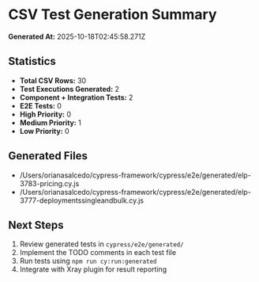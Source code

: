 # CSV Test Generation Summary

**Generated At:** 2025-10-18T02:45:58.271Z

## Statistics

- **Total CSV Rows:** 30
- **Test Executions Generated:** 2
- **Component + Integration Tests:** 2
- **E2E Tests:** 0
- **High Priority:** 0
- **Medium Priority:** 1
- **Low Priority:** 0

## Generated Files

- /Users/orianasalcedo/cypress-framework/cypress/e2e/generated/elp-3783-pricing.cy.js
- /Users/orianasalcedo/cypress-framework/cypress/e2e/generated/elp-3777-deploymentssingleandbulk.cy.js

## Next Steps

1. Review generated tests in `cypress/e2e/generated/`
2. Implement the TODO comments in each test file
3. Run tests using `npm run cy:run:generated`
4. Integrate with Xray plugin for result reporting
